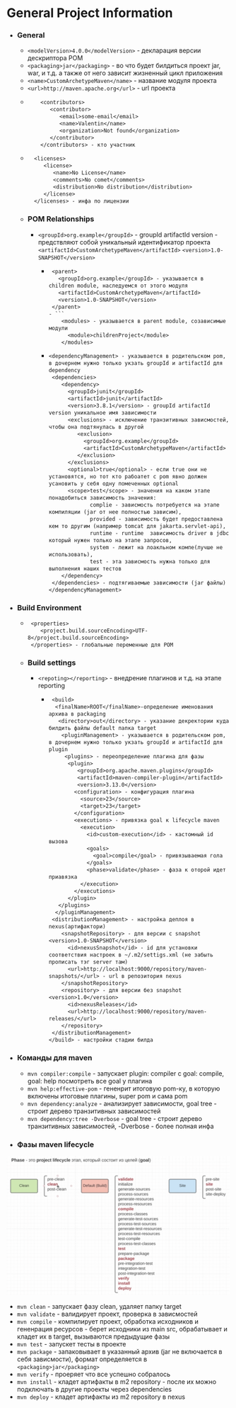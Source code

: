 # General Project Information
- ### General
   -   ```<modelVersion>4.0.0</modelVersion>``` - декларация версии дескриптора POM
   -   ```<packaging>jar</packaging>``` - во что будет билдиться проект jar, war, и т.д. а также от него зависит жизненный цикл приложения
   -   ```<name>CustomArchetypeMaven</name>``` - название модуля проекта
   -   ```<url>http://maven.apache.org</url>``` - url проекта
   - ```
         <contributors>
            <contributor>
               <email>some-email</email>
               <name>Valentin</name>
               <organization>Not found</organization>
            </contributor>
         </contributors> - кто участник
  - ```
      <licenses>
         <license>
            <name>No License</name>
            <comments>No comet</comments>
            <distribution>No distribution</distribution>
         </license>
      </licenses> - инфа по лицензии
  - ### POM Relationships
    - ```<groupId>org.example</groupId>``` - groupId artifactId version - предствляют собой уникальный идентификатор проекта
      ```<artifactId>CustomArchetypeMaven</artifactId>```
      ```<version>1.0-SNAPSHOT</version>```
      - ```
         <parent>
           <groupId>org.example</groupId> - указывается в children module, наследуемся от этого модуля
           <artifactId>CustomArchetypeMaven</artifactId>
           <version>1.0-SNAPSHOT</version>
         </parent>
        - ```
            <modules> - указывается в parent module, созависимые модули
              <module>childrenProject</module>         
            </modules>
      - ```
        <dependencyManagement> - указывается в родительском pom, в дочернем нужно только укзать groupId и artifactId для dependency
         <dependencies>
            <dependency>
              <groupId>junit</groupId>
              <artifactId>junit</artifactId>
              <version>3.8.1</version> - groupId artifactId version уникальное имя зависимости 
              <exclusions> - исключение транзитивных зависмостей, чтобы она подтянулась в другой
                 <exclusion>
                   <groupId>org.example</groupId>
                   <artifactId>CustomArchetypeMaven</artifactId>
                 </exclusion>
              </exclusions> 
              <optional>true</optional> - если true они не установятся, но тот кто рабоатет с pom явно должен усановить у себя одну помеченных optional
              <scope>test</scope> - значения на каком этапе понадобиться зависимость значения: 
                     complie - зависмость потребуется на этапе компиляции (jar от нее полностью зависим), 
                     provided - зависимость будет предоставлена кем то другим (например tomcat для jakarta.servlet-api), 
                     runtime - runtime  зависимость driver в jdbc который нужен только на этапе запросов, 
                     system - лежит на лоакльном компе(лучше не использовать), 
                     test - эта зависмость нужна только для выполнения наших тестов
            </dependency>
         </dependencies> - подтягиваемые зависимости (jar файлы)
        </dependencyManagement>
- ### Build Environment
     - ```
        <properties>
           <project.build.sourceEncoding>UTF-8</project.build.sourceEncoding>
        </properties> - глобальные переменные для POM
  - ### Build settings
    - ```<repoting></reporting>``` - внедрение плагинов и т.д. на этапе reporting
      - ```
         <build>
          <finalName>ROOT</finalName>-определение именования архива в packaging
           <directory>out</directory> - указание декректории куда билдить файлы default папка target
            <pluginManagement> - указывается в родительском pom, в дочернем нужно только укзать groupId и artifactId для plugin
             <plugins> - переопределение плагина для фазы
              <plugin>
                 <groupId>org.apache.maven.plugins</groupId>
                 <artifactId>maven-compiler-plugin</artifactId>
                 <version>3.13.0</version>
                <configuration> - конфигурация плагина
                  <source>23</source>
                  <target>23</target>
                </configuration>
                <executions> - привязка goal к lifecycle maven
                  <execution>
                    <id>custom-execution</id> - кастомный id вызова
                    <goals>
                      <goal>compile</goal> - привязываемая гола
                    </goals>
                    <phase>validate</phase> - фаза к оторой идет приавязка
                  </execution>
                </executions>
              </plugin>
           </plugins> 
          </pluginManagement>
         <distributionManagement> - настройка деплоя в nexus(артифактори)
            <snapshotRepository> - для версии с snapshot <version>1.0-SNAPSHOT</version>
              <id>nexusSnapshot</id> - id для установки соответствия настроек в ~/.m2/settigs.xml (не забыть прописать тэг server там)
              <url>http://localhost:9000/repository/maven-snapshots/</url> - url в репозитория nexus
            </snapshotRepository>
            <repository> - для версии без snapshot <version>1.0</version>
              <id>nexusReleases</id>
              <url>http://localhost:9000/repository/maven-releases/</url>
            </repository>
         </distributionManagement>
        </build> - настройки стадии билда
- ### Команды для maven
    - `mvn compiler:compile` - запускает plugin: compiler с goal: compile, goal: help посмотреть все goal у плагина
    - `mvn help:effective-pom` - гененрит итоговую pom-ку, в которую включены итоговые плагины, super pom и сама pom
    - `mvn dependency:analyze` - анализирует зависимости, goal tree - строит дерево транзитивных зависимостей 
    - `mvn dependency:tree -Dverbose` -  goal tree - строит дерево транзитивных зависимостей, -Dverbose - более полная инфа 
- ### Фазы maven lifecycle
![lifecycle](CustomArchetypeMaven/src/imageFolder/lifecycle.png)
- `mvn clean` - запускает фазу clean, удаляет папку target 
- `mvn validate` - валидирует проект, проверка в зависмостей 
- `mvn compile` - компилирует проект, обработка исходников и гененрация ресурсов - берет исходники из main src, обрабатывает и кладет их в target, вызываются предыдущие фазы 
- `mvn test` - запускет тесты в проекте
- `mvn package` - запаковывает в указанный архив (jar не включается в себя зависмости), формат определяется в  `<packaging>jar</packaging>`
- `mvn verify` - проеряет что все успешно собралось
- `mvn install` - кладет артифакты в m2 repository - после их можно подключать в другие проекты через dependencies
- `mvn deploy` - кладет артифакты из m2 repository в nexus
